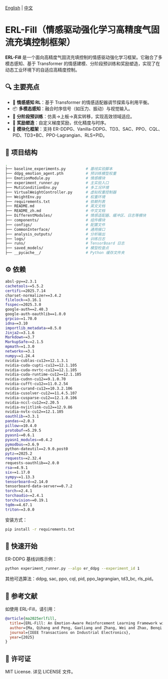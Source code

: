 [English](README.md) | [中文](README_zh.md)

# ERL-Fill（情感驱动强化学习高精度气固流充填控制框架）

**ERL-Fill** 是一个面向高精度气固流充填控制的情感驱动强化学习框架。它融合了多模态感知、基于 Transformer 的情感建模、分阶段预训练和奖励塑造，实现了在动态工业环境下的自适应高精度控制。

## 🔍 主要亮点

- 🎯 **情感感知 RL**：基于 Transformer 的情感适配器调节探索与利用平衡。
- 📦 **多模态感知**：融合时序信号（如压力、振动）与视觉输入。
- 🧠 **分阶段预训练**：仿真→上板→真实转移，实现高效领域适应。
- 🧮 **奖励塑造**：自定义梯度奖励，优化精度与时序。
- 🔧 **模块化框架**：支持 ER-DDPG、Vanilla-DDPG、TD3、SAC、PPO、CQL、PID、TD3+BC、PPO-Lagrangian、RLS+PID。

## 📁 项目结构

```bash
.
├── baseline_experiments.py         # 基线实验脚本
├── ddpg_emotion_agent.pth          # 预训练模型权重
├── EmotionModule.py                # 情感模块
├── experiment_runner.py            # 主实验入口
├── MutiConditionEnv.py             # 多工况环境
├── VirtualWeightController.py      # 虚拟权重控制器
├── WeightEnv.py                    # 权重环境
├── requirements.txt                # 依赖列表
├── README.md                       # 英文文档
├── README_zh.md                    # 中文文档
├── DifferentModules/               # 情感适配器、缓冲区、日志等模块
├── components/                     # 组件模块
├── configs/                        # 配置文件
├── CommonInterface/                # 通用接口
├── analysis_outputs/               # 分析输出
├── logs/                           # 训练日志
├── runs/                           # TensorBoard 日志
├── saved_models/                   # 模型检查点
├── __pycache__/                    # Python 缓存文件夹
```

## ⚙️ 依赖

```bash
absl-py==2.3.1
cachetools==5.5.2
certifi==2025.7.14
charset-normalizer==3.4.2
filelock==3.16.1
fsspec==2025.3.0
google-auth==2.40.3
google-auth-oauthlib==1.0.0
grpcio==1.70.0
idna==3.10
importlib_metadata==8.5.0
Jinja2==3.1.6
Markdown==3.7
MarkupSafe==2.1.5
mpmath==1.3.0
networkx==3.1
numpy==1.24.4
nvidia-cublas-cu12==12.1.3.1
nvidia-cuda-cupti-cu12==12.1.105
nvidia-cuda-nvrtc-cu12==12.1.105
nvidia-cuda-runtime-cu12==12.1.105
nvidia-cudnn-cu12==9.1.0.70
nvidia-cufft-cu12==11.0.2.54
nvidia-curand-cu12==10.3.2.106
nvidia-cusolver-cu12==11.4.5.107
nvidia-cusparse-cu12==12.1.0.106
nvidia-nccl-cu12==2.20.5
nvidia-nvjitlink-cu12==12.9.86
nvidia-nvtx-cu12==12.1.105
oauthlib==3.3.1
pandas==2.0.3
pillow==10.4.0
protobuf==5.29.5
pyasn1==0.6.1
pyasn1_modules==0.4.2
pymodbus==3.6.9
python-dateutil==2.9.0.post0
pytz==2025.2
requests==2.32.4
requests-oauthlib==2.0.0
rsa==4.9.1
six==1.17.0
sympy==1.13.3
tensorboard==2.14.0
tensorboard-data-server==0.7.2
torch==2.4.1
torchaudio==2.4.1
torchvision==0.19.1
tqdm==4.67.1
triton==3.0.0
```

安装方式：

```bash
pip install -r requirements.txt
```

## 🚀 快速开始
ER-DDPG 基线训练示例：

```bash
python experiment_runner.py --algo er_ddpg --experiment_id 1
```
其他可选算法：ddpg, sac, ppo, cql, pid, ppo_lagrangian, td3_bc, rls_pid。

## 📖 参考文献
如使用 ERL-Fill，请引用：

```bibtex
@article{ma2025erlfill,
  title={ERL-Fill: An Emotion-Aware Reinforcement Learning Framework with Staged Pretraining for Gas--Solid Flow Filling Control},
  author={Ma, Qihang and Peng, Gaoliang and Zhang, Wei and Zhao, Benqi and Chen, Zhao and Jin, Kang},
  journal={IEEE Transactions on Industrial Electronics},
  year={2025}
}
```
## 📄 许可证
MIT License. 详见 LICENSE 文件。
